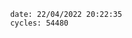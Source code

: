 

                date: 22/04/2022 20:22:35
                cycles: 54480

                         